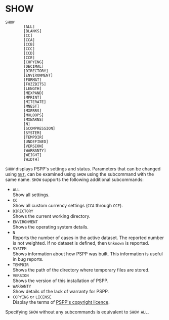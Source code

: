 # SHOW

```
SHOW
        [ALL]
        [BLANKS]
        [CC]
        [CCA]
        [CCB]
        [CCC]
        [CCD]
        [CCE]
        [COPYING]
        [DECIMAL]
        [DIRECTORY]
        [ENVIRONMENT]
        [FORMAT]
        [FUZZBITS]
        [LENGTH]
        [MEXPAND]
        [MPRINT]
        [MITERATE]
        [MNEST]
        [MXERRS]
        [MXLOOPS]
        [MXWARNS]
        [N]
        [SCOMPRESSION]
        [SYSTEM]
        [TEMPDIR]
        [UNDEFINED]
        [VERSION]
        [WARRANTY]
        [WEIGHT]
        [WIDTH]
```

`SHOW` displays PSPP's settings and status.  Parameters that can be
changed using [`SET`](set.md), can be examined using `SHOW` using the
subcommand with the same name.  `SHOW` supports the following
additional subcommands:

* `ALL`  
  Show all settings.
* `CC`  
  Show all custom currency settings (`CCA` through `CCE`).
* `DIRECTORY`  
  Shows the current working directory.
* `ENVIRONMENT`  
  Shows the operating system details.
* `N`  
  Reports the number of cases in the active dataset.  The reported
  number is not weighted.  If no dataset is defined, then `Unknown`
  is reported.
* `SYSTEM`  
  Shows information about how PSPP was built.  This information is
  useful in bug reports.
* `TEMPDIR`  
  Shows the path of the directory where temporary files are stored.
* `VERSION`  
  Shows the version of this installation of PSPP.
* `WARRANTY`  
  Show details of the lack of warranty for PSPP.
* `COPYING` or `LICENSE`  
  Display the terms of [PSPP's copyright licence](../../license.md).

Specifying `SHOW` without any subcommands is equivalent to `SHOW
ALL`.

